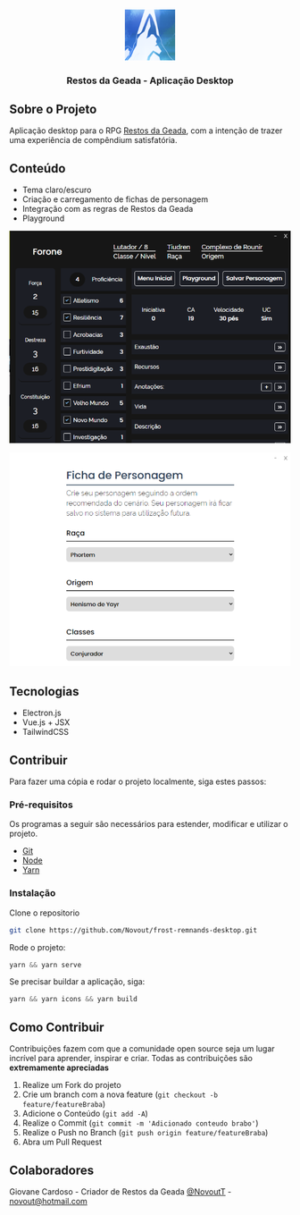 <!-- PROJECT LOGO -->
<br />
<p align="center">
  <a href="https://novout.github.io/frost-remnands/rpg/">
    <img src="./src/assets/github/logo.png" alt="Logo" width="18%">
  </a>

  <h3 align="center">Restos da Geada - Aplicação Desktop</h3>
</p>
<!-- TABLE OF CONTENTS -->

## Sobre o Projeto

Aplicação desktop para o RPG [Restos da Geada](https://novout.github.io/frost-remnands/), com a intenção de trazer uma experiência de compêndium satisfatória.

## Conteúdo

- Tema claro/escuro
- Criação e carregamento de fichas de personagem
- Integração com as regras de Restos da Geada
- Playground

<p align="center">
<a href="https://novout.github.io/frost-remnands/rpg/">
  <img src="./src/assets/github/dark.png" alt="Logo">
</a>
</p>

<p align="center">
<a href="https://novout.github.io/frost-remnands/rpg/">
  <img src="./src/assets/github/white.png" alt="Logo">
</a>
</p>

## Tecnologias

- Electron.js
- Vue.js + JSX
- TailwindCSS

<!-- GETTING STARTED -->

## Contribuir

Para fazer uma cópia e rodar o projeto localmente, siga estes passos:

### Pré-requisitos

Os programas a seguir são necessários para estender, modificar e utilizar o projeto.

- [Git](https://git-scm.com)
- [Node](https://nodejs.org/en/)
- [Yarn](https://yarnpkg.com/)

### Instalação

Clone o repositorio

```sh
git clone https://github.com/Novout/frost-remnands-desktop.git
```

Rode o projeto:

```js
yarn && yarn serve
```

Se precisar buildar a aplicação, siga:

```js
yarn && yarn icons && yarn build
```

<!-- CONTRIBUTING -->

## Como Contribuir

Contribuições fazem com que a comunidade open source seja um lugar incrível para aprender, inspirar e criar. Todas as contribuições
são **extremamente apreciadas**

1. Realize um Fork do projeto
2. Crie um branch com a nova feature (`git checkout -b feature/featureBraba`)
3. Adicione o Conteúdo (`git add -A`)
4. Realize o Commit (`git commit -m 'Adicionado conteudo brabo'`)
5. Realize o Push no Branch (`git push origin feature/featureBraba`)
6. Abra um Pull Request

## Colaboradores

Giovane Cardoso - Criador de Restos da Geada [@NovoutT](https://twitter.com/NovoutT) - novout@hotmail.com
